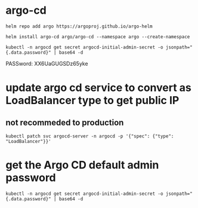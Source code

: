 # argo-cd

    helm repo add argo https://argoproj.github.io/argo-helm

    helm install argo-cd argo/argo-cd --namespace argo --create-namespace

    kubectl -n argocd get secret argocd-initial-admin-secret -o jsonpath="{.data.password}" | base64 -d
PASSword: XX6UaGUGSDz65yke

# update argo cd service to convert as LoadBalancer type to get public IP
## not recommeded to production
    kubectl patch svc argocd-server -n argocd -p '{"spec": {"type": "LoadBalancer"}}'


# get the Argo CD default admin password 
    kubectl -n argocd get secret argocd-initial-admin-secret -o jsonpath="{.data.password}" | base64 -d

